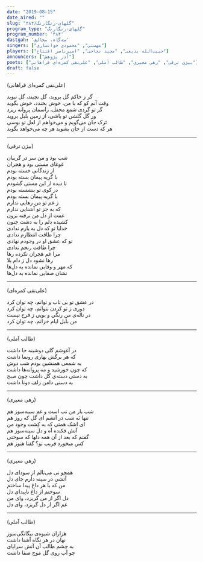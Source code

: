 ```yaml
---
date: "2019-08-15"
date_aired: ""
slug: "گلهای-رنگارنگ/۴۸۴"
program_type: "گلهای-رنگارنگ"
program_number: '۴۸۴'
dastgah: 'سه‌گاه، مخالف'
singers: ["مهستی", "محمودی خوانساری"]
players: ["حبیب‌الله بدیعی", "مجید نجاحی", "امیرناصر افتتاح"]
announcers: ["آذر پژوهش"]
poets: ["بیژن ترقی", "رهی معیری", "طالب آملی", "علی‌نقی کمره‌ای فراهانی"]
draft: false
---
```


(علی‌نقی کمره‌ای فراهانی)  

گر ز خاکم گل بروید، گل نچیند، گل نبوید  
وقت آنم کو که با من، خوش بخندد، خوش بگوید  
گر تو گردی شمع محفل، زآسمان پروانه ریزد  
ور گل گلشن تو باشی، از زمین بلبل بروید  
تَرک جان می‌گویم و می‌خواهم از لعل تو بوسی  
هر که دست از جان بشوید هر چه می‌خواهد بگوید  

---  

(بیژن ترقی)  

شب بود و من سر در گریبان  
غوغای مستی بود و هجران  
از زندگانی خسته بودم  
با گریه پیمان بسته بودم  
تا دیده از این مستی گشودم  
در کوی تو بنشسته بودم  
با گریه پیمان بسته بودم  
ز غم تو من رهایی ندارم  
که به جز تو آشنایی ندارم  
غمت از دل من نرفته برون  
کشیده دلم را به دشت جنون  
خدایا تو که دل به یارم ندادی  
چرا طاقت انتظارم ندادی  
تو که عشق او در وجودم نهادی  
چرا طاقت رنجم ندادی  
مرا غم هجران نکرده رها  
رها نشود دل ز دام بلا  
که مهر و وفایی نمانده به دل‌ها  
نشان صفایی نمانده به دل‌ها  

---  

(علی‌نقی کمره‌ای)  

در عشق تو بی تاب و توانم، چه توان کرد  
دوری ز تو کردن نتوانم، چه توان کرد  
در ناله‌ی من رنگی و بویی ز فرح نیست  
من بلبل ایام خزانم، چه توان کرد  

---  

(طالب آملی)  

در آغوشم گلی دوشینه جا داشت  
که هر برگش بهاری رونما داشت  
به شمعی همنشین بودم شب دوش  
که چون خورشید و مه پروانه‌ها داشت  
به دستی دسته‌ی گل داشت چون صبح  
به دستی دامن زلف دوتا داشت  

---  

(رهی معیری)  

شب یار من تب است و غم سینه‌سوز هم  
تنها نَه شب در آتشم ای گل که روز هم  
ای اشک همتی که به کِشت وجود من  
آتش فکنده آه و دل سینه‌سوز هم  
گفتم که بعد از آن همه دلها که سوختی  
کس میخورد فریب تو؟ گفتا هنوز هم  

---  

(رهی معیری)  

همچو نی می‌نالم از سودای دل  
آتشی در سینه دارم جای دل  
من که با هر داغ پیدا ساختم  
سوختم از داغ ناپیدای دل  
دل اگر از من گریزد، وای من  
غم اگر از دل گریزد، وای دل  

---  

(طالب آملی)  

هزاران شیوه‌ی بیگانگی‌سوز  
نهان در هر نگاه آشنا داشت  
به چشم طالب آن آتش سراپای  
چو آب روی گل موج صفا داشت  
